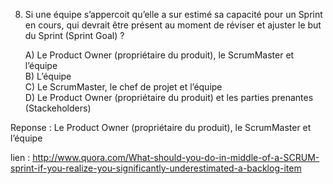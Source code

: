 8) Si une équipe s’appercoit qu’elle a sur estimé sa capacité pour un Sprint en cours, qui devrait être présent au moment de réviser et ajuster le but du Sprint (Sprint Goal) ?

   
   A)          Le Product Owner (propriétaire du produit), le ScrumMaster et l’équipe        
   B)          L’équipe        
   C)          Le ScrumMaster, le chef de projet et l’équipe        
   D)          Le Product Owner (propriétaire du produit) et les parties prenantes (Stackeholders)  

Reponse : Le Product Owner (propriétaire du produit), le ScrumMaster et l’équipe

lien : http://www.quora.com/What-should-you-do-in-middle-of-a-SCRUM-sprint-if-you-realize-you-significantly-underestimated-a-backlog-item